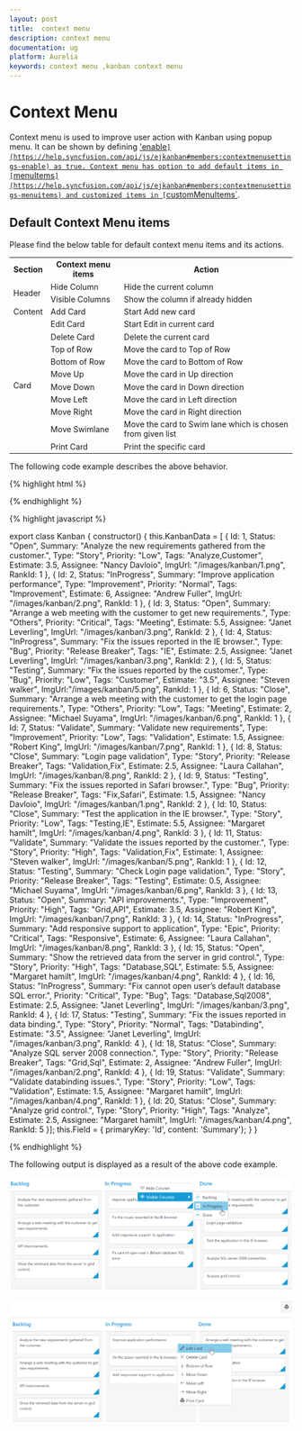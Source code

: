 ```yaml
---
layout: post
title:  context menu 
description: context menu 
documentation: ug
platform: Aurelia
keywords: context menu ,kanban context menu 
---
```


# Context Menu  

Context menu is used to improve user action with Kanban using popup menu. It can be shown by defining ['enable`](https://help.syncfusion.com/api/js/ejkanban#members:contextmenusettings-enable) as true. Context menu has option to add default items in [`menuItems`](https://help.syncfusion.com/api/js/ejkanban#members:contextmenusettings-menuitems) and customized items in [`customMenuItems`](https://help.syncfusion.com/api/js/ejkanban#members:contextmenusettings-custommenuitems).

## Default Context Menu items

Please find the below table for default context menu items and its actions.

<table>
        <tr>
            <th>
                Section 
            </th>
            <th>
               Context menu items 
            </th>
            <th>
                Action
            </th>
        </tr>
        <tr>
            <td rowspan="2">
                Header 
            </td>
            <td>
                Hide Column
            </td>
            <td>
               Hide the current column 
            </td>
        </tr>
        <tr>
            <td>
                Visible Columns
            </td>
            <td>
                Show the column if already hidden 
            </td>
        </tr>
       <tr>
            <td>
                Content
            </td>
            <td>
                Add Card 
            </td>
             <td>
                Start Add new card 
            </td>
        </tr>
        <tr>
            <td rowspan="10">
                Card
            </td>
            <td>
               Edit Card 
            </td>
            <td>
               Start Edit in current card 
            </td>
        </tr>
        <tr>
            <td>
               Delete Card 
            </td>
            <td>
                Delete the current card 
            </td>
        </tr>
        <tr>
            <td>
                Top of Row
            </td>
            <td>
                Move the card to Top of Row
            </td>
        </tr>
        <tr>
            <td>
               Bottom of Row
            </td>
            <td>
                Move the card to Bottom of Row
            </td>
        </tr>
        <tr>
            <td>
               Move Up
            </td>
            <td>
                Move the card in Up direction 
            </td>
        </tr>
        <tr>
            <td>
               Move Down
            </td>
            <td>
               Move the card in Down direction
            </td>
        </tr>
        <tr>
            <td>
                Move Left
            </td>
            <td>
                Move the card in Left direction
            </td>
        </tr>
        <tr>
            <td>
               Move Right
            </td>
            <td>
                Move the card in Right direction
            </td>
        </tr>
        <tr>
            <td>
              Move Swimlane
            </td>
            <td>
                Move the card to Swim lane which is chosen from given list
            </td>
        </tr>
         <tr>
            <td>
              Print Card
            </td>
            <td>
                Print the specific card
            </td>
        </tr>
    </table>

    
The following code example describes the above behavior.

{% highlight html %}

<template>
    <div>
        <ej-kanban id="Kanban" e-data-source.bind="KanbanData" e-key-field="Status" e-fields.bind="Field" e-context-menu-settings.bind="contextMenuSettings">
            <ej-kanban-column e-header-text="Backlog" e-key="Open"></ej-kanban-column>
            <ej-kanban-column e-header-text="In Progress" e-key="InProgress"></ej-kanban-column>
            <ej-kanban-column e-header-text="Testing" e-key="Testing"></ej-kanban-column>
            <ej-kanban-column e-header-text="Done" e-key="Close"></ej-kanban-column>
        </ej-kanban>
    </div>
</template>

{% endhighlight %}

{% highlight javascript %}

export class Kanban {
    constructor() {
        this.KanbanData = [
           { Id: 1, Status: "Open", Summary: "Analyze the new requirements gathered from the customer.", Type: "Story", Priority: "Low", Tags: "Analyze,Customer", Estimate: 3.5, Assignee: "Nancy Davloio", ImgUrl: "/images/kanban/1.png", RankId: 1 },
           { Id: 2, Status: "InProgress", Summary: "Improve application performance", Type: "Improvement", Priority: "Normal", Tags: "Improvement", Estimate: 6, Assignee: "Andrew Fuller", ImgUrl: "/images/kanban/2.png", RankId: 1 },
           { Id: 3, Status: "Open", Summary: "Arrange a web meeting with the customer to get new requirements.", Type: "Others", Priority: "Critical", Tags: "Meeting", Estimate: 5.5, Assignee: "Janet Leverling", ImgUrl: "/images/kanban/3.png", RankId: 2 },
           { Id: 4, Status: "InProgress", Summary: "Fix the issues reported in the IE browser.", Type: "Bug", Priority: "Release Breaker", Tags: "IE", Estimate: 2.5, Assignee: "Janet Leverling", ImgUrl: "/images/kanban/3.png", RankId: 2 },
           { Id: 5, Status: "Testing", Summary: "Fix the issues reported by the customer.", Type: "Bug", Priority: "Low", Tags: "Customer", Estimate: "3.5", Assignee: "Steven walker", ImgUrl:"/images/kanban/5.png", RankId: 1 },
           { Id: 6, Status: "Close", Summary: "Arrange a web meeting with the customer to get the login page requirements.", Type: "Others", Priority: "Low", Tags: "Meeting", Estimate: 2, Assignee: "Michael Suyama", ImgUrl: "/images/kanban/6.png", RankId: 1 },
           { Id: 7, Status: "Validate", Summary: "Validate new requirements", Type: "Improvement", Priority: "Low", Tags: "Validation", Estimate: 1.5, Assignee: "Robert King", ImgUrl: "/images/kanban/7.png", RankId: 1 },
           { Id: 8, Status: "Close", Summary: "Login page validation", Type: "Story", Priority: "Release Breaker", Tags: "Validation,Fix", Estimate: 2.5, Assignee: "Laura Callahan", ImgUrl: "/images/kanban/8.png", RankId: 2 },
           { Id: 9, Status: "Testing", Summary: "Fix the issues reported in Safari browser.", Type: "Bug", Priority: "Release Breaker", Tags: "Fix,Safari", Estimate: 1.5, Assignee: "Nancy Davloio", ImgUrl: "/images/kanban/1.png", RankId: 2 },
           { Id: 10, Status: "Close", Summary: "Test the application in the IE browser.", Type: "Story", Priority: "Low", Tags: "Testing,IE", Estimate: 5.5, Assignee: "Margaret hamilt", ImgUrl: "/images/kanban/4.png", RankId: 3 },
           { Id: 11, Status: "Validate", Summary: "Validate the issues reported by the customer.", Type: "Story", Priority: "High", Tags: "Validation,Fix", Estimate: 1, Assignee: "Steven walker", ImgUrl: "/images/kanban/5.png", RankId: 1 },
           { Id: 12, Status: "Testing", Summary: "Check Login page validation.", Type: "Story", Priority: "Release Breaker", Tags: "Testing", Estimate: 0.5, Assignee: "Michael Suyama", ImgUrl: "/images/kanban/6.png", RankId: 3 },
           { Id: 13, Status: "Open", Summary: "API improvements.", Type: "Improvement", Priority: "High", Tags: "Grid,API", Estimate: 3.5, Assignee: "Robert King", ImgUrl: "/images/kanban/7.png", RankId: 3 },
           { Id: 14, Status: "InProgress", Summary: "Add responsive support to application", Type: "Epic", Priority: "Critical", Tags: "Responsive", Estimate: 6, Assignee: "Laura Callahan", ImgUrl: "/images/kanban/8.png", RankId: 3 },
           { Id: 15, Status: "Open", Summary: "Show the retrieved data from the server in grid control.", Type: "Story", Priority: "High", Tags: "Database,SQL", Estimate: 5.5, Assignee: "Margaret hamilt", ImgUrl: "/images/kanban/4.png", RankId: 4 },
           { Id: 16, Status: "InProgress", Summary: "Fix cannot open user’s default database SQL error.", Priority: "Critical", Type: "Bug", Tags: "Database,Sql2008", Estimate: 2.5, Assignee: "Janet Leverling", ImgUrl: "/images/kanban/3.png", RankId: 4 },
           { Id: 17, Status: "Testing", Summary: "Fix the issues reported in data binding.", Type: "Story", Priority: "Normal", Tags: "Databinding", Estimate: "3.5", Assignee: "Janet Leverling", ImgUrl: "/images/kanban/3.png", RankId: 4 },
           { Id: 18, Status: "Close", Summary: "Analyze SQL server 2008 connection.", Type: "Story", Priority: "Release Breaker", Tags: "Grid,Sql", Estimate: 2, Assignee: "Andrew Fuller", ImgUrl: "/images/kanban/2.png", RankId: 4 },
           { Id: 19, Status: "Validate", Summary: "Validate databinding issues.", Type: "Story", Priority: "Low", Tags: "Validation", Estimate: 1.5, Assignee: "Margaret hamilt", ImgUrl: "/images/kanban/4.png", RankId: 1 },
           { Id: 20, Status: "Close", Summary: "Analyze grid control.", Type: "Story", Priority: "High", Tags: "Analyze", Estimate: 2.5, Assignee: "Margaret hamilt", ImgUrl: "/images/kanban/4.png", RankId: 5 }];
        this.Field = { primaryKey: 'Id', content: 'Summary'};
    }
}

{% endhighlight %}

The following output is displayed as a result of the above code example.

![](Context_images/context_img1.png)

![](Context_images/context_img2.png)
